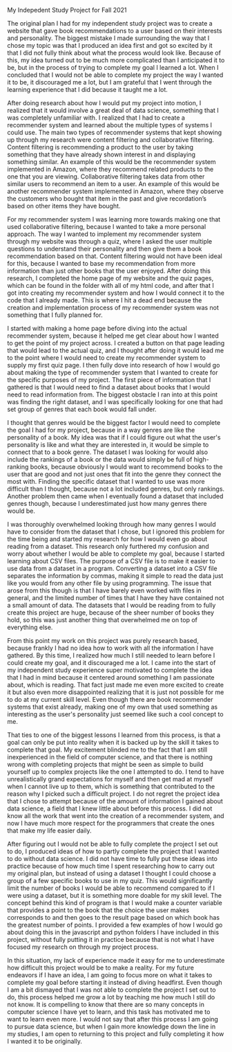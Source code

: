 My Indepedent Study Project for Fall 2021

The original plan I had for my independent study project was to create a website that gave book recommendations to a user based on their interests and personality. The biggest mistake I made surrounding the way that I chose my topic was that I produced an idea first and got so excited by it that I did not fully think about what the process would look like. Because of this, my idea turned out to be much more complicated than I anticipated it to be, but in the process of trying to complete my goal I learned a lot. When I concluded that I would not be able to complete my project the way I wanted it to be, it discouraged me a lot, but I am grateful that I went through the learning experience that I did because it taught me a lot.

After doing research about how I would put my project into motion, I realized that it would involve a great deal of data science, something that I was completely unfamiliar with. I realized that I had to create a recommender system and learned about the multiple types of systems I could use. The main two types of recommender systems that kept showing up through my research were content filtering and collaborative filtering. Content filtering is recommending a product to the user by taking something that they have already shown interest in and displaying something similar. An example of this would be the recommender system implemented in Amazon, where they recommend related products to the one that you are viewing. Collaborative filtering takes data from other similar users to recommend an item to a user. An example of this would be another recommender system implemented in Amazon, where they observe the customers who bought that item in the past and give recordation’s based on other items they have bought.

For my recommender system I was learning more towards making one that used collaborative filtering, because I wanted to take a more personal approach. The way I wanted to implement my recommender system through my website was through a quiz, where I asked the user multiple questions to understand their personality and then give them a book recommendation based on that. Content filtering would not have been ideal for this, because I wanted to base my recommendation from more information than just other books that the user enjoyed. After doing this research, I completed the home page of my website and the quiz pages, which can be found in the folder with all of my html code, and after that I got into creating my recommender system and how I would connect it to the code that I already made. This is where I hit a dead end because the creation and implementation process of my recommender system was not something that I fully planned for.

I started with making a home page before diving into the actual recommender system, because it helped me get clear about how I wanted to get the point of my project across. I created a button on that page leading that would lead to the actual quiz, and I thought after doing it would lead me to the point where I would need to create my recommender system to supply my first quiz page. I then fully dove into research of how I would go about making the type of recommender system that I wanted to create for the specific purposes of my project. The first piece of information that I gathered is that I would need to find a dataset about books that I would need to read information from. The biggest obstacle I ran into at this point was finding the right dataset, and I was specifically looking for one that had set group of genres that each book would fall under.

I thought that genres would be the biggest factor I would need to complete the goal I had for my project, because in a way genres are like the personality of a book. My idea was that if I could figure out what the user's personality is like and what they are interested in, it would be simple to connect that to a book genre. The dataset I was looking for would also include the rankings of a book or the data would simply be full of high-ranking books, because obviously I would want to recommend books to the user that are good and not just ones that fit into the genre they connect the most with. Finding the specific dataset that I wanted to use was more difficult than I thought, because not a lot included genres, but only rankings. Another problem then came when I eventually found a dataset that included genres though, because I underestimated just how many genres there would be.

I was thoroughly overwhelmed looking through how many genres I would have to consider from the dataset that I chose, but I ignored this problem for the time being and started my research for how I would even go about reading from a dataset. This research only furthered my confusion and worry about whether I would be able to complete my goal, because I started learning about CSV files. The purpose of a CSV file is to make it easier to use data from a dataset in a program. Converting a dataset into a CSV file separates the information by commas, making it simple to read the data just like you would from any other file by using programming. The issue that arose from this though is that I have barely even worked with files in general, and the limited number of times that I have they have contained not a small amount of data. The datasets that I would be reading from to fully create this project are huge, because of the sheer number of books they hold, so this was just another thing that overwhelmed me on top of everything else.

From this point my work on this project was purely research based, because frankly I had no idea how to work with all the information I have gathered. By this time, I realized how much I still needed to learn before I could create my goal, and it discouraged me a lot. I came into the start of my independent study experience super motivated to complete the idea that I had in mind because it centered around something I am passionate about, which is reading. That fact just made me even more excited to create it but also even more disappointed realizing that it is just not possible for me to do at my current skill level. Even though there are book recommender systems that exist already, making one of my own that used something as interesting as the user's personality just seemed like such a cool concept to me.

That ties to one of the biggest lessons I learned from this process, is that a goal can only be put into reality when it is backed up by the skill it takes to complete that goal. My excitement blinded me to the fact that I am still inexperienced in the field of computer science, and that there is nothing wrong with completing projects that might be seen as simple to build yourself up to complex projects like the one I attempted to do. I tend to have unrealistically grand expectations for myself and then get mad at myself when I cannot live up to them, which is something that contributed to the reason why I picked such a difficult project. I do not regret the project idea that I chose to attempt because of the amount of information I gained about data science, a field that I knew little about before this process. I did not know all the work that went into the creation of a recommender system, and now I have much more respect for the programmers that create the ones that make my life easier daily.

After figuring out I would not be able to fully complete the project I set out to do, I produced ideas of how to partly complete the project that I wanted to do without data science. I did not have time to fully put these ideas into practice because of how much time I spent researching how to carry out my original plan, but instead of using a dataset I thought I could choose a group of a few specific books to use in my quiz. This would significantly limit the number of books I would be able to recommend compared to if I were using a dataset, but it is something more doable for my skill level. The concept behind this kind of program is that I would make a counter variable that provides a point to the book that the choice the user makes corresponds to and then goes to the result page based on which book has the greatest number of points. I provided a few examples of how I would go about doing this in the javascript and python folders I have included in this project, without fully putting it in practice because that is not what I have focused my research on through my project process.

In this situation, my lack of experience made it easy for me to underestimate how difficult this project would be to make a reality. For my future endeavors if I have an idea, I am going to focus more on what it takes to complete my goal before starting it instead of diving headfirst. Even though I am a bit dismayed that I was not able to complete the project I set out to do, this process helped me grow a lot by teaching me how much I still do not know. It is compelling to know that there are so many concepts in computer science I have yet to learn, and this task has motivated me to want to learn even more. I would not say that after this process I am going to pursue data science, but when I gain more knowledge down the line in my studies, I am open to returning to this project and fully completing it how I wanted it to be originally.
